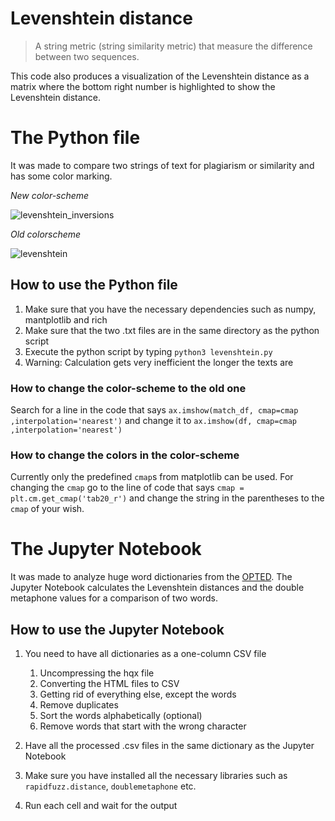 # Levenshtein distance

>A string metric (string similarity metric) that measure the difference between two sequences.

This code also produces a visualization of the Levenshtein distance as a matrix where the bottom right number is highlighted to show the Levenshtein distance.

# The Python file

It was made to compare two strings of text for plagiarism or similarity and has some color marking.

*New color-scheme*

![levenshtein_inversions](https://user-images.githubusercontent.com/33177286/165387940-c320b8d6-095d-47a8-baa6-afe7eb5ec918.png)

*Old colorscheme*

![levenshtein](https://user-images.githubusercontent.com/33177286/165315187-7616af9b-db3d-40a4-9d27-2b182c0babab.png)

## How to use the Python file

1. Make sure that you have the necessary dependencies such as numpy, mantplotlib and rich
2. Make sure that the two .txt files are in the same directory as the python script
3. Execute the python script by typing `python3 levenshtein.py`
4. Warning: Calculation gets very inefficient the longer the texts are

### How to change the color-scheme to the old one

Search for a line in the code that says `ax.imshow(match_df, cmap=cmap ,interpolation='nearest')` and change it to `ax.imshow(df, cmap=cmap ,interpolation='nearest')`

### How to change the colors in the color-scheme

Currently only the predefined `cmap`s from matplotlib can be used. For changing the `cmap` go to the line of code that says `cmap = plt.cm.get_cmap('tab20_r')` and change the string in the parentheses to the `cmap` of your wish.

# The Jupyter Notebook

It was made to analyze huge word dictionaries from the [OPTED](https://www.mso.anu.edu.au/~ralph/OPTED/). The Jupyter Notebook calculates the Levenshtein distances and the double metaphone values for a comparison of two words.

## How to use the Jupyter Notebook

1. You need to have all dictionaries as a one-column CSV file
    1. Uncompressing the hqx file
    2. Converting the HTML files to CSV
    3. Getting rid of everything else, except the words
    4. Remove duplicates
    5. Sort the words alphabetically (optional)
    6. Remove words that start with the wrong character
    
2. Have all the processed .csv files in the same dictionary as the Jupyter Notebook
3. Make sure you have installed all the necessary libraries such as `rapidfuzz.distance`, `doublemetaphone` etc.
4. Run each cell and wait for the output
